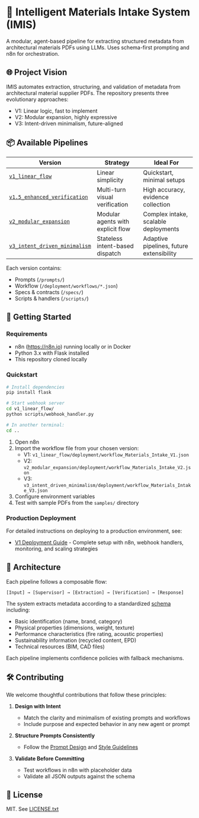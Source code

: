 # 🧠 Intelligent Materials Intake System (IMIS)

A modular, agent-based pipeline for extracting structured metadata from architectural materials PDFs using LLMs. Uses schema-first prompting and n8n for orchestration.

## 🌐 Project Vision

IMIS automates extraction, structuring, and validation of metadata from architectural material supplier PDFs. The repository presents three evolutionary approaches:
- V1: Linear logic, fast to implement
- V2: Modular expansion, highly expressive
- V3: Intent-driven minimalism, future-aligned

## 📦 Available Pipelines

| Version | Strategy | Ideal For |
|---------|----------|-----------|
| [`v1_linear_flow`](./v1_linear_flow) | Linear simplicity | Quickstart, minimal setups |
| [`v1.5_enhanced_verification`](./v1.5_enhanced_verification) | Multi-turn visual verification | High accuracy, evidence collection |
| [`v2_modular_expansion`](./v2_modular_expansion) | Modular agents with explicit flow | Complex intake, scalable deployments |
| [`v3_intent_driven_minimalism`](./v3_intent_driven_minimalism) | Stateless intent-based dispatch | Adaptive pipelines, future extensibility |

Each version contains:
- Prompts (`/prompts/`)
- Workflow (`/deployment/workflows/*.json`)
- Specs & contracts (`/specs/`)
- Scripts & handlers (`/scripts/`)

## 🚀 Getting Started

### Requirements
- n8n (https://n8n.io) running locally or in Docker
- Python 3.x with Flask installed
- This repository cloned locally

### Quickstart
```bash
# Install dependencies
pip install flask

# Start webhook server
cd v1_linear_flow/
python scripts/webhook_handler.py

# In another terminal:
cd ..
```

1. Open n8n
2. Import the workflow file from your chosen version:
   - V1: `v1_linear_flow/deployment/workflow_Materials_Intake_V1.json`
   - V2: `v2_modular_expansion/deployment/workflow_Materials_Intake_V2.json`
   - V3: `v3_intent_driven_minimalism/deployment/workflow_Materials_Intake_V3.json`
3. Configure environment variables
4. Test with sample PDFs from the `samples/` directory

### Production Deployment

For detailed instructions on deploying to a production environment, see:
- [V1 Deployment Guide](./v1_linear_flow/deployment/DEPLOYMENT.md) - Complete setup with n8n, webhook handlers, monitoring, and scaling strategies

## 🧭 Architecture

Each pipeline follows a composable flow:
```
[Input] → [Supervisor] → [Extraction] → [Verification] → [Response]
```

The system extracts metadata according to a standardized [schema](./specs/MATERIALS_SCHEMA.json) including:
- Basic identification (name, brand, category)
- Physical properties (dimensions, weight, texture)
- Performance characteristics (fire rating, acoustic properties)
- Sustainability information (recycled content, EPD)
- Technical resources (BIM, CAD files)

Each pipeline implements confidence policies with fallback mechanisms.

## 🛠 Contributing

We welcome thoughtful contributions that follow these principles:

1. **Design with Intent**
   - Match the clarity and minimalism of existing prompts and workflows
   - Include purpose and expected behavior in any new agent or prompt

2. **Structure Prompts Consistently**
   - Follow the [Prompt Design](./guidelines/prompt_design_guidelines.txt) and [Style Guidelines](./guidelines/prompt_style_guidelines.txt)

3. **Validate Before Committing**
   - Test workflows in n8n with placeholder data
   - Validate all JSON outputs against the schema

## 🔗 License

MIT. See [LICENSE.txt](LICENSE.txt)